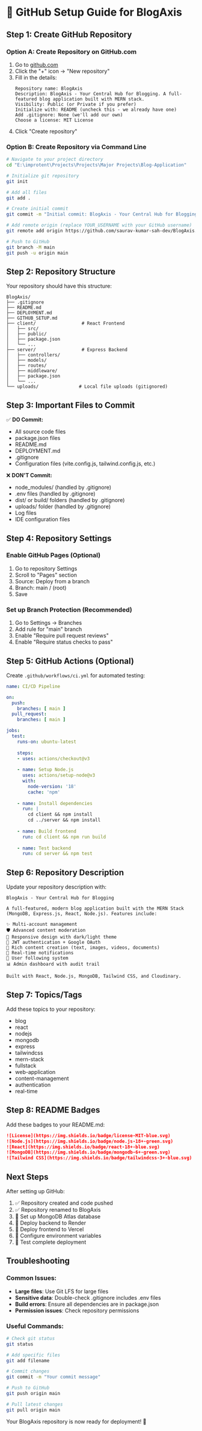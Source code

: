 # 🐙 GitHub Setup Guide for BlogAxis

## Step 1: Create GitHub Repository

### Option A: Create Repository on GitHub.com
1. Go to [github.com](https://github.com)
2. Click the "+" icon → "New repository"
3. Fill in the details:
   ```
   Repository name: BlogAxis
   Description: BlogAxis - Your Central Hub for Blogging. A full-featured blog application built with MERN stack.
   Visibility: Public (or Private if you prefer)
   Initialize with: README (uncheck this - we already have one)
   Add .gitignore: None (we'll add our own)
   Choose a license: MIT License
   ```
4. Click "Create repository"

### Option B: Create Repository via Command Line
```bash
# Navigate to your project directory
cd "E:\improtent\Projects\Projects\Major Projects\Blog-Application"

# Initialize git repository
git init

# Add all files
git add .

# Create initial commit
git commit -m "Initial commit: BlogAxis - Your Central Hub for Blogging"

# Add remote origin (replace YOUR_USERNAME with your GitHub username)
git remote add origin https://github.com/saurav-kumar-sah-dev/BlogAxis.git

# Push to GitHub
git branch -M main
git push -u origin main
```

## Step 2: Repository Structure

Your repository should have this structure:
```
BlogAxis/
├── .gitignore
├── README.md
├── DEPLOYMENT.md
├── GITHUB_SETUP.md
├── client/                 # React Frontend
│   ├── src/
│   ├── public/
│   ├── package.json
│   └── ...
├── server/                 # Express Backend
│   ├── controllers/
│   ├── models/
│   ├── routes/
│   ├── middleware/
│   ├── package.json
│   └── ...
└── uploads/               # Local file uploads (gitignored)
```

## Step 3: Important Files to Commit

✅ **DO Commit:**
- All source code files
- package.json files
- README.md
- DEPLOYMENT.md
- .gitignore
- Configuration files (vite.config.js, tailwind.config.js, etc.)

❌ **DON'T Commit:**
- node_modules/ (handled by .gitignore)
- .env files (handled by .gitignore)
- dist/ or build/ folders (handled by .gitignore)
- uploads/ folder (handled by .gitignore)
- Log files
- IDE configuration files

## Step 4: Repository Settings

### Enable GitHub Pages (Optional)
1. Go to repository Settings
2. Scroll to "Pages" section
3. Source: Deploy from a branch
4. Branch: main / (root)
5. Save

### Set up Branch Protection (Recommended)
1. Go to Settings → Branches
2. Add rule for "main" branch
3. Enable "Require pull request reviews"
4. Enable "Require status checks to pass"

## Step 5: GitHub Actions (Optional)

Create `.github/workflows/ci.yml` for automated testing:
```yaml
name: CI/CD Pipeline

on:
  push:
    branches: [ main ]
  pull_request:
    branches: [ main ]

jobs:
  test:
    runs-on: ubuntu-latest
    
    steps:
    - uses: actions/checkout@v3
    
    - name: Setup Node.js
      uses: actions/setup-node@v3
      with:
        node-version: '18'
        cache: 'npm'
    
    - name: Install dependencies
      run: |
        cd client && npm install
        cd ../server && npm install
    
    - name: Build frontend
      run: cd client && npm run build
    
    - name: Test backend
      run: cd server && npm test
```

## Step 6: Repository Description

Update your repository description with:
```
BlogAxis - Your Central Hub for Blogging

A full-featured, modern blog application built with the MERN Stack (MongoDB, Express.js, React, Node.js). Features include:

✨ Multi-account management
🛡️ Advanced content moderation
📱 Responsive design with dark/light theme
🔐 JWT authentication + Google OAuth
📝 Rich content creation (text, images, videos, documents)
🚀 Real-time notifications
👥 User following system
📊 Admin dashboard with audit trail

Built with React, Node.js, MongoDB, Tailwind CSS, and Cloudinary.
```

## Step 7: Topics/Tags

Add these topics to your repository:
- blog
- react
- nodejs
- mongodb
- express
- tailwindcss
- mern-stack
- fullstack
- web-application
- content-management
- authentication
- real-time

## Step 8: README Badges

Add these badges to your README.md:
```markdown
![License](https://img.shields.io/badge/license-MIT-blue.svg)
![Node.js](https://img.shields.io/badge/node.js-18+-green.svg)
![React](https://img.shields.io/badge/react-18+-blue.svg)
![MongoDB](https://img.shields.io/badge/mongodb-6+-green.svg)
![Tailwind CSS](https://img.shields.io/badge/tailwindcss-3+-blue.svg)
```

## Next Steps

After setting up GitHub:
1. ✅ Repository created and code pushed
2. ✅ Repository renamed to BlogAxis
3. 🔄 Set up MongoDB Atlas database
4. 🔄 Deploy backend to Render
5. 🔄 Deploy frontend to Vercel
6. 🔄 Configure environment variables
7. 🔄 Test complete deployment

## Troubleshooting

### Common Issues:
- **Large files**: Use Git LFS for large files
- **Sensitive data**: Double-check .gitignore includes .env files
- **Build errors**: Ensure all dependencies are in package.json
- **Permission issues**: Check repository permissions

### Useful Commands:
```bash
# Check git status
git status

# Add specific files
git add filename

# Commit changes
git commit -m "Your commit message"

# Push to GitHub
git push origin main

# Pull latest changes
git pull origin main
```

Your BlogAxis repository is now ready for deployment! 🚀
